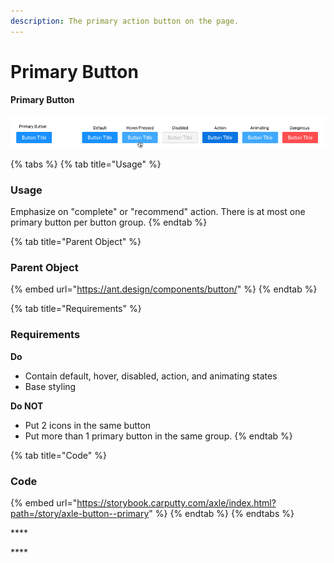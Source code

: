 ```yaml
---
description: The primary action button on the page.
---
```


# Primary Button

#### Primary Button

![](../../.gitbook/assets/primary-buttons.png)

{% tabs %}
{% tab title="Usage" %}
### Usage

Emphasize on "complete" or "recommend" action. There is at most one primary button per button group.
{% endtab %}

{% tab title="Parent Object" %}
### Parent Object

{% embed url="https://ant.design/components/button/" %}
{% endtab %}

{% tab title="Requirements" %}
### **Requirements**

**Do**

* Contain default, hover, disabled, action, and animating states
* Base styling

**Do NOT**

* Put 2 icons in the same button
* Put more than 1 primary button in the same group.
{% endtab %}

{% tab title="Code" %}
### Code

{% embed url="https://storybook.carputty.com/axle/index.html?path=/story/axle-button--primary" %}
{% endtab %}
{% endtabs %}

\*\*\*\*

\*\*\*\*

